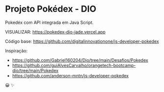 # Projeto Pokédex - DIO

Pokedéx com API integrada em Java Script.



VISUALIZAR: https://pokedex-dio-jade.vercel.app

Código base: https://github.com/digitalinnovationone/js-developer-pokedex



Inspiração:

- https://github.com/Gabriel160204/Dio/tree/main/Desafios/Pokedex
- https://github.com/guiAlvesCarvalho/orangetech-bootcamp-dio/tree/main/Pokedex
- https://github.com/anderson-mntn/js-developer-pokedex

:grinning: :sparkles:

